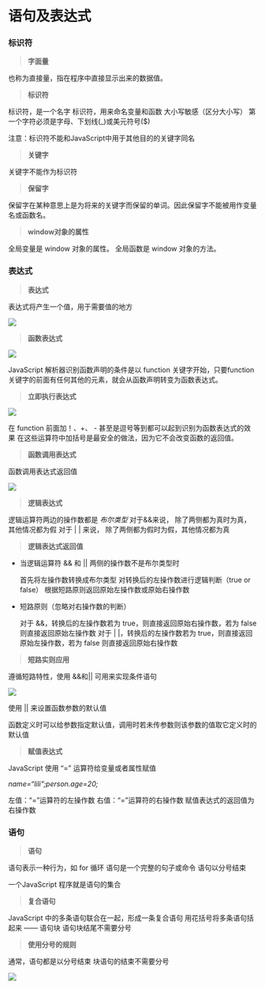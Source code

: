 # 语句及表达式

### 标识符

> **字面量**

 也称为直接量，指在程序中直接显示出来的数据值。

> **标识符**

 标识符，是一个名字
 标识符，用来命名变量和函数
 大小写敏感（区分大小写）
 第一个字符必须是字母、下划线(_)或美元符号($)

 注意：标识符不能和JavaScript中用于其他目的的关键字同名

> **关键字**

 关键字不能作为标识符

> **保留字**

  保留字在某种意思上是为将来的关键字而保留的单词。因此保留字不能被用作变量名或函数名。

> **window对象的属性**

 全局变量是 window 对象的属性。
 全局函数是 window 对象的方法。

### 表达式

> **表达式**

 表达式将产生一个值，用于需要值的地方

![](https://i.imgur.com/4X3K26G.png)

> **函数表达式**

![](https://i.imgur.com/4j6vbqA.png)

JavaScript 解析器识别函数声明的条件是以 function 关键字开始，只要function 关键字的前面有任何其他的元素，就会从函数声明转变为函数表达式。

> **立即执行表达式**

![](https://i.imgur.com/Ha054mo.png)

 在 function 前面加！、+、 - 甚至是逗号等到都可以起到识别为函数表达式的效果
 在这些运算符中加括号是最安全的做法，因为它不会改变函数的返回值。

> **函数调用表达式**

 函数调用表达式返回值

![](https://i.imgur.com/3nvfu4B.png)

> **逻辑表达式**

 逻辑运算符两边的操作数都是 *布尔类型*
 对于&&来说， 除了两侧都为真时为真，其他情况都为假
 对于 | | 来说， 除了两侧都为假时为假，其他情况都为真

> **逻辑表达式返回值**

+ 当逻辑运算符 && 和 || 两侧的操作数不是布尔类型时

   首先将左操作数转换成布尔类型
   对转换后的左操作数进行逻辑判断（true or false）
   根据短路原则返回原始左操作数或原始右操作数

+ 短路原则（忽略对右操作数的判断）

  对于 &&，转换后的左操作数若为 true，则直接返回原始右操作数，若为 false 则直接返回原始左操作数
   对于 | |，转换后的左操作数若为 true，则直接返回原始左操作数，若为 false 则直接返回原始右操作数



> **短路实则应用**

遵循短路特性，使用 &&和|| 可用来实现条件语句

![](https://i.imgur.com/Elc097V.png)

 

使用 || 来设置函数参数的默认值

函数定义时可以给参数指定默认值，调用时若未传参数则该参数的值取它定义时的默认值

> **赋值表达式**

JavaScript 使用 “=” 运算符给变量或者属性赋值

*name=“lili”;person.age=20;*

 左值：“=”运算符的左操作数
 右值：“=”运算符的右操作数
 赋值表达式的返回值为右操作数



### 语句

> **语句**

 语句表示一种行为，如 for 循环 
 语句是一个完整的句子或命令
 语句以分号结束

一个JavaScript 程序就是语句的集合

> **复合语句**

 JavaScript 中的多条语句联合在一起，形成一条复合语句
 用花括号将多条语句括起来 —— 语句块
 语句块结尾不需要分号

> **使用分号的规则**

通常，语句都是以分号结束
块语句的结束不需要分号

![](https://i.imgur.com/v2gVGcL.png)

